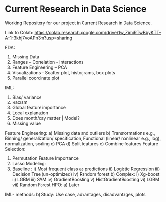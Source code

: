 # Current Research in Data Science
Working Repository for our project in Current Research in Data Science.


Link to Colab: https://colab.research.google.com/drive/1w_ZimiRTwBbyKTT-A-1-3khj7voAPn3m?usp=sharing


EDA:
1.	Missing Data
2.	Ranges – Correlation - Interactions
3.	Feature Engineering – PCA
4.	Visualizations – Scatter plot, histograms, box plots
5.	Parallel coordinate plot

IML:
1.	Bias/ variance 
2.	Racism
3.	Global feature importance
4.	Local explanation
5.	Does month/day matter | Model?
6.	Missing value


Feature Engineering:
a)	Missing data and outliers
b)	Transformations e.g.,  Binning/ generalization/ specification,
 Functional (linear/ nonlinear e.g., log), normalization, scaling
c)	PCA
d)	Split features
e)	Combine features
Feature Selection:
1.	Permutation Feature Importance
2.	Lasso
Modeling:
1.	Baseline : 
i)	Most frequent class as predictions
ii)	Logistic Regression
iii)	Decision Tree (un-optimized)
iv)	Random forest
b)	Complex:
i)	Xg-boost
ii)	LGBM
iii)	SVM
iv)	GradientBoosting
v)	HistGradientBoosting
vi)	LGBM
vii)	Random Forest
HPO:
a)	Later

IML- methods:
b)	Study: Use case, advantages, disadvantages, plots


